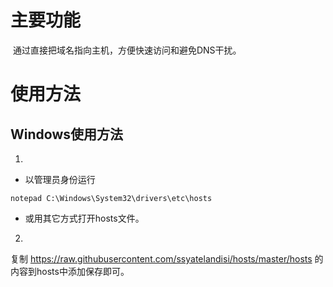 # 主要功能
​
通过直接把域名指向主机，方便快速访问和避免DNS干扰。

# 使用方法

## Windows使用方法

1. 

* 以管理员身份运行

```
notepad C:\Windows\System32\drivers\etc\hosts
```

* 或用其它方式打开hosts文件。

2. 

复制 https://raw.githubusercontent.com/ssyatelandisi/hosts/master/hosts 的内容到hosts中添加保存即可。
